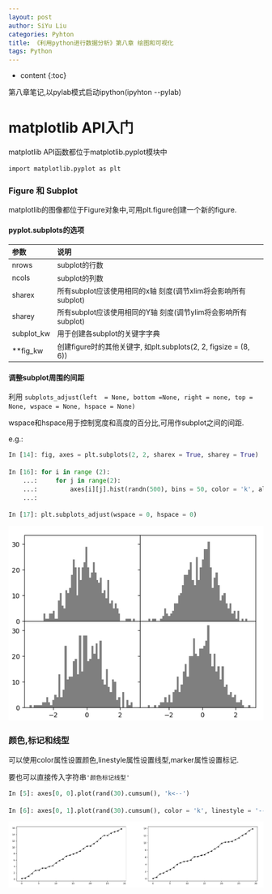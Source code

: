 ```yaml
---
layout: post
author: SiYu Liu
categories: Pyhton
title: 《利用python进行数据分析》第八章 绘图和可视化
tags: Python
---
```


* content
{:toc}

第八章笔记,以pylab模式启动ipython(ipyhton --pylab)





# matplotlib API入门

matplotlib API函数都位于matplotlib.pyplot模块中

`import matplotlib.pyplot as plt`

### Figure 和 Subplot

matplotlib的图像都位于Figure对象中,可用plt.figure创建一个新的figure.

#### pyplot.subplots的选项

|参数|说明|
|:--|:--|
|nrows|subplot的行数|
|ncols|subplot的列数|
|sharex|所有subplot应该使用相同的x轴 刻度(调节xlim将会影响所有subplot)|
|sharey|所有subplot应该使用相同的Y轴 刻度(调节ylim将会影响所有subplot)||
|subplot_kw|用于创建各subplot的关键字字典|
|**fig_kw|创建figure时的其他关键字, 如plt.subplots(2, 2, figsize = (8, 6))|

#### 调整subplot周围的间距

利用
`subplots_adjust(left  = None, bottom =None, right = none, top = None, wspace = None, hspace = None)`

wspace和hspace用于控制宽度和高度的百分比,可用作subplot之间的间距.

e.g.:

```python
In [14]: fig, axes = plt.subplots(2, 2, sharex = True, sharey = True)

In [16]: for i in range (2):
    ...:     for j in range(2):
    ...:         axes[i][j].hist(randn(500), bins = 50, color = 'k', alpha = 0.5)
    ...:

In [17]: plt.subplots_adjust(wspace = 0, hspace = 0)
```
![pc1](https://raw.githubusercontent.com/liusiyuxyfx/liusiyuxyfx.github.io/master/resources/images/2017-08-04-pydata-book-ch08-mark/pc1.png) 

### 颜色,标记和线型

可以使用color属性设置颜色,linestyle属性设置线型,marker属性设置标记.

要也可以直接传入字符串`'颜色标记线型'`

```python
In [5]: axes[0, 0].plot(rand(30).cumsum(), 'k<--')

In [6]: axes[0, 1].plot(rand(30).cumsum(), color = 'k', linestyle = '--', marker = '<')
```
![pc2](https://raw.githubusercontent.com/liusiyuxyfx/liusiyuxyfx.github.io/master/resources/images/2017-08-04-pydata-book-ch08-mark/pc2.png) 

